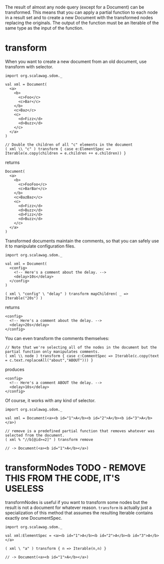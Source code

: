 The result of almost any node query (except for a Document) can be transformed.  This means that you can apply a partial function to each node in a result set and to create a new Document with the transformed nodes replacing the originals.  The output of the function must be an Iterable of the same type as the input of the function.

# transform

When you want to create a new document from an old document, use transform with selector.

    import org.scalawag.sdom._

    val xml = Document(
      <a>
        <b>
          <c>Foo</c>
          <c>Bar</c>
        </b>
        <c>Baz</c>
        <c>
          <d>Fizz</d>
          <d>Buzz</d>
        </c>
      </a>
    )

    // Double the children of all "c" elements in the document
    ( xml \\ "c" ) transform { case e:ElementSpec => Iterable(e.copy(children = e.children ++ e.children)) }

returns

    Document(
      <a>
        <b>
          <c>FooFoo</c>
          <c>BarBar</c>
        </b>
        <c>BazBaz</c>
        <c>
          <d>Fizz</d>
          <d>Buzz</d>
          <d>Fizz</d>
          <d>Buzz</d>
        </c>
      </a>
    )

Transformed documents maintain the comments, so that you can safely use it to manipulate configuration files.

    import org.scalawag.sdom._

    val xml = Document(
      <config>
        <!-- Here's a comment about the delay. -->
        <delay>10s</delay>
      </config>
    )

    ( xml \ "config" \ "delay" ) transform mapChildren( _ => Iterable("20s") )

returns

    <config>
      <!-- Here's a comment about the delay. -->
      <delay>20s</delay>
    </config>

You can even transform the comments themselves:

    // Note that we're selecting all of the nodes in the document but the partial function only manipulates comments.
    ( xml \\ node ) transform { case c:CommentSpec => Iterable(c.copy(text = c.text.replaceAll("about","ABOUT"))) }

produces

    <config>
      <!-- Here's a comment ABOUT the delay. -->
      <delay>10s</delay>
    </config>

Of course, it works with any kind of selector.

    import org.scalawag.sdom._

    val xml = Document(<a><b id="1">A</b><b id="2">A</b><b id="3">A</b></a>)

    // remove is a predefined partial function that removes whatever was selected from the document.
    ( xml % "//b[@id>=2]" ) transform remove

    // -> Document(<a><b id="1">A</b></a>)

# transformNodes TODO - REMOVE THIS FROM THE CODE, IT'S USELESS

transformNodes is useful if you want to transform some nodes but the result is not a document for whatever reason.  `transform` is actually just a specialization of this method that assumes the resulting Iterable contains exactly one DocumentSpec.

    import org.scalawag.sdom._

    val xml:ElementSpec = <a><b id="1">A</b><b id="2">A</b><b id="3">A</b></a>

    ( xml \ "a" ) transform { n => Iterable(n,n) }

    // -> Document(<a><b id="1">A</b></a>)
